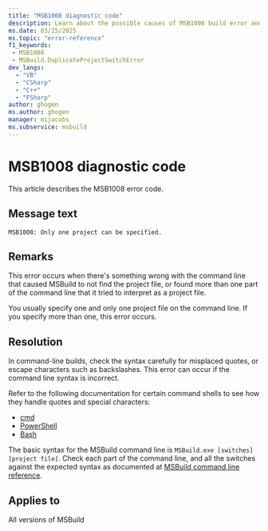 ```yaml
---
title: "MSB1008 diagnostic code"
description: Learn about the possible causes of MSB1008 build error and get troubleshooting tips..
ms.date: 03/25/2025
ms.topic: "error-reference"
f1_keywords:
 - MSB1008
 - MSBuild.DuplicateProjectSwitchError
dev_langs:
  - "VB"
  - "CSharp"
  - "C++"
  - "FSharp"
author: ghogen
ms.author: ghogen
manager: mijacobs
ms.subservice: msbuild
---
```


# MSB1008 diagnostic code

<!-- :::ErrorDefinitionDescription::: -->
<!-- :::editable-content name="introDescription"::: -->
This article describes the MSB1008 error code.
<!-- :::editable-content-end::: -->

## Message text

`MSB1008: Only one project can be specified.`

<!-- :::editable-content name="postOutputDescription"::: -->
<!--
{StrBegin="MSBUILD : error MSB1008: "}UE: This happens if the user does something like "msbuild.exe myapp.proj myapp2.proj". This is not allowed.
    MSBuild.exe will only build a single project. The help topic may link to an article about how to author an MSBuild project
    that itself launches MSBuild on a number of other projects.
    LOCALIZATION: The prefix "MSBUILD : error MSBxxxx:" should not be localized.
-->
## Remarks

This error occurs when there's something wrong with the command line that caused MSBuild to not find the project file, or found more than one part of the command line that it tried to interpret as a project file.

You usually specify one and only one project file on the command line. If you specify more than one, this error occurs.

## Resolution

In command-line builds, check the syntax carefully for misplaced quotes, or escape characters such as backslashes. This error can occur if the command line syntax is incorrect.

Refer to the following documentation for certain command shells to see how they handle quotes and special characters:

- [cmd](/windows-server/administration/windows-commands/cmd)
- [PowerShell](/powershell/module/microsoft.powershell.core/about/about_quoting_rules)
- [Bash](https://www.gnu.org/software/bash/manual/html_node/Quoting.html)

The basic syntax for the MSBuild command line is `MSBuild.exe [switches] [project file]`. Check each part of the command line, and all the switches against the expected syntax as documented at [MSBuild command line reference](../msbuild-command-line-reference.md).

<!-- :::editable-content-end::: -->
<!-- :::ErrorDefinitionDescription-end::: -->

## Applies to

All versions of MSBuild
